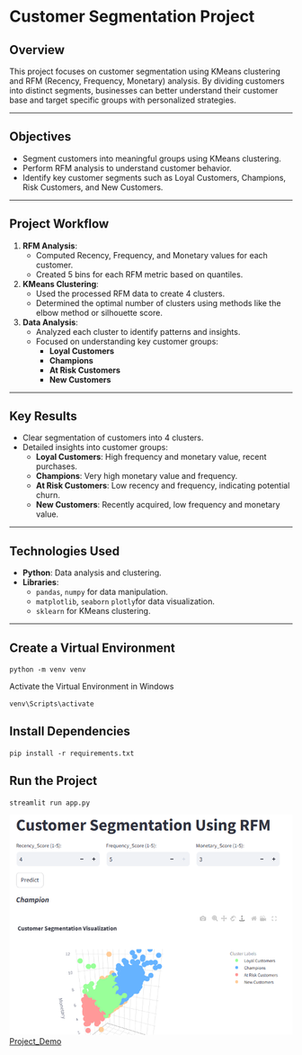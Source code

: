 # Customer Segmentation Project

## Overview
This project focuses on customer segmentation using KMeans clustering and RFM (Recency, Frequency, Monetary) analysis. By dividing customers into distinct segments, businesses can better understand their customer base and target specific groups with personalized strategies.

---

## Objectives
- Segment customers into meaningful groups using KMeans clustering.
- Perform RFM analysis to understand customer behavior.
- Identify key customer segments such as Loyal Customers, Champions, Risk Customers, and New Customers.

---

## Project Workflow
1. **RFM Analysis**: 
   - Computed Recency, Frequency, and Monetary values for each customer.
   - Created 5 bins for each RFM metric based on quantiles.
2. **KMeans Clustering**:
   - Used the processed RFM data to create 4 clusters.
   - Determined the optimal number of clusters using methods like the elbow method or silhouette score.
3. **Data Analysis**:
   - Analyzed each cluster to identify patterns and insights.
   - Focused on understanding key customer groups:
     - **Loyal Customers**
     - **Champions**
     - **At Risk Customers**
     - **New Customers**

---

## Key Results
- Clear segmentation of customers into 4 clusters.
- Detailed insights into customer groups:
  - **Loyal Customers**: High frequency and monetary value, recent purchases.
  - **Champions**: Very high monetary value and frequency.
  - **At Risk Customers**: Low recency and frequency, indicating potential churn.
  - **New Customers**: Recently acquired, low frequency and monetary value.

---

## Technologies Used
- **Python**: Data analysis and clustering.
- **Libraries**:
  - `pandas`, `numpy` for data manipulation.
  - `matplotlib`, `seaborn` `plotly`for data visualization.
  - `sklearn` for KMeans clustering.

---
## Create a Virtual Environment
```
python -m venv venv
```
Activate the Virtual Environment in Windows
```
venv\Scripts\activate
```

## Install Dependencies
```
pip install -r requirements.txt
```

## Run the Project
```
streamlit run app.py
```
![Project Screenshot](Project_Screenshot.png)
[Project_Demo](https://github.com/syedafnan-14/customer-segmentation)
